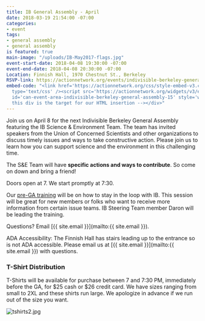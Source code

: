 ```yaml
---
title: IB General Assembly - April
date: 2018-03-19 21:54:00 -07:00
categories:
- event
tags:
- general assembly
- general assembly
is featured: true
main-image: "/uploads/IB-May2017-flags.jpg"
event-start-date: 2018-04-08 19:30:00 -07:00
event-end-date: 2018-04-08 20:30:00 -07:00
Location: Finnish Hall, 1970 Chestnut St., Berkeley
RSVP-link: https://actionnetwork.org/events/indivisible-berkeley-general-assembly-15
embed-code: "<link href='https://actionnetwork.org/css/style-embed-v3.css' rel='stylesheet'
  type='text/css' /><script src='https://actionnetwork.org/widgets/v3/event/indivisible-berkeley-general-assembly-15?format=js&source=widget'></script><div
  id='can-event-area-indivisible-berkeley-general-assembly-15' style='width: 100%'><!--
  this div is the target for our HTML insertion --></div>"
---
```


Join us on April 8 for the next Indivisible Berkeley General Assembly featuring the IB Science & Environment Team. The team has invited speakers from the Union of Concerned Scientists and other organizations to discuss timely issues and ways to take constructive action. Please join us to learn how you can support science and the environment in this challenging time.

The S&E Team will have **specific actions and ways to contribute**. So come on down and bring a friend!

Doors open at 7. We start promptly at 7:30.

Our [pre-GA training](http://indivisibleberkeley.org/event/pre-ga-training-staying-in-the-loop) will be on how to stay in the loop with IB. This session will be great for new members or folks who want to receive more information from certain issue teams. IB Steering Team member Daron will be leading the training.

Questions? Email [{{ site.email }}](mailto:{{ site.email }}).

ADA Accessibility: The Finnish Hall has stairs leading up to the entrance so is not ADA accessible. Please email us at [{{ site.email }}](mailto:{{ site.email }}) with questions.

### T-Shirt Distribution

T-Shirts will be available for purchase between 7 and 7:30 PM, immediately before the GA, for $25 cash or $26 credit card. We have sizes ranging from small to 2XL and these shirts run large. We apologize in advance if we run out of the size you want.

![tshirts2.jpg](/uploads/tshirts2.jpg)
